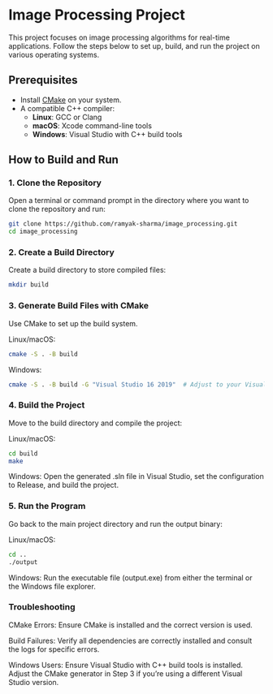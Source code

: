 # Image Processing Project

This project focuses on image processing algorithms for real-time applications. Follow the steps below to set up, build, and run the project on various operating systems.

## Prerequisites

- Install [CMake](https://cmake.org/download/) on your system.
- A compatible C++ compiler:
  - **Linux**: GCC or Clang
  - **macOS**: Xcode command-line tools
  - **Windows**: Visual Studio with C++ build tools

## How to Build and Run

### 1. Clone the Repository
Open a terminal or command prompt in the directory where you want to clone the repository and run:
```bash
git clone https://github.com/ramyak-sharma/image_processing.git
cd image_processing
```

### 2. Create a Build Directory
Create a build directory to store compiled files:

```bash
mkdir build
```
### 3. Generate Build Files with CMake
Use CMake to set up the build system.

Linux/macOS:
```bash
cmake -S . -B build
```

Windows:
```bash
cmake -S . -B build -G "Visual Studio 16 2019"  # Adjust to your Visual Studio version
```

### 4. Build the Project
Move to the build directory and compile the project:

Linux/macOS:
```bash
cd build
make
```
Windows: Open the generated .sln file in Visual Studio, set the configuration to Release, and build the project.

### 5. Run the Program
Go back to the main project directory and run the output binary:

Linux/macOS:
```bash
cd ..
./output
```
Windows: Run the executable file (output.exe) from either the terminal or the Windows file explorer.

### Troubleshooting
CMake Errors: Ensure CMake is installed and the correct version is used.

Build Failures: Verify all dependencies are correctly installed and consult the logs for specific errors.

Windows Users: Ensure Visual Studio with C++ build tools is installed. Adjust the CMake generator in Step 3 if you’re using a different Visual Studio version.